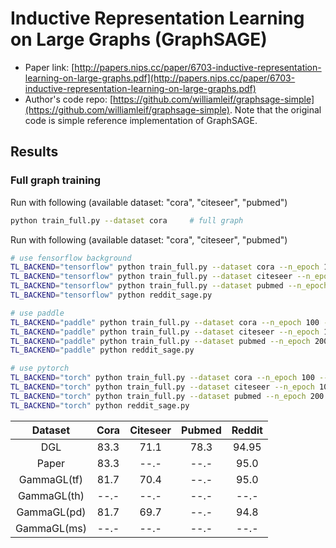 Inductive Representation Learning on Large Graphs (GraphSAGE)
============

- Paper link: [http://papers.nips.cc/paper/6703-inductive-representation-learning-on-large-graphs.pdf](http://papers.nips.cc/paper/6703-inductive-representation-learning-on-large-graphs.pdf)
- Author's code repo: [https://github.com/williamleif/graphsage-simple](https://github.com/williamleif/graphsage-simple). Note that the original code is 
simple reference implementation of GraphSAGE.


Results
-------

### Full graph training

Run with following (available dataset: "cora", "citeseer", "pubmed")
```bash
python train_full.py --dataset cora     # full graph
```

Run with following (available dataset: "cora", "citeseer", "pubmed")
```bash
# use fensorflow background
TL_BACKEND="tensorflow" python train_full.py --dataset cora --n_epoch 100 --lr 0.001 --hidden_dim 512
TL_BACKEND="tensorflow" python train_full.py --dataset citeseer --n_epoch 100 --lr 0.001 --hidden_dim 512 
TL_BACKEND="tensorflow" python train_full.py --dataset pubmed --n_epoch 200 --lr 0.01 --hidden_dim 16
TL_BACKEND="tensorflow" python reddit_sage.py 
```
```bash
# use paddle
TL_BACKEND="paddle" python train_full.py --dataset cora --n_epoch 100 --lr 0.001 --hidden_dim 512
TL_BACKEND="paddle" python train_full.py --dataset citeseer --n_epoch 100 --lr 0.001 --hidden_dim 512 
TL_BACKEND="paddle" python train_full.py --dataset pubmed --n_epoch 200 --lr 0.01 --hidden_dim 16
TL_BACKEND="paddle" python reddit_sage.py 
```
```bash
# use pytorch
TL_BACKEND="torch" python train_full.py --dataset cora --n_epoch 100 --lr 0.001 --hidden_dim 512
TL_BACKEND="torch" python train_full.py --dataset citeseer --n_epoch 100 --lr 0.001 --hidden_dim 512 
TL_BACKEND="torch" python train_full.py --dataset pubmed --n_epoch 200 --lr 0.01 --hidden_dim 16
TL_BACKEND="torch" python reddit_sage.py 
```


|      Dataset      | Cora | Citeseer | Pubmed | Reddit |
| :---------------: | :--: | :------: | :----: | :----: |
|        DGL        | 83.3 |   71.1   |  78.3  |  94.95 |
|       Paper       | 83.3 |   --.-   |  --.-  |  95.0  |
|     GammaGL(tf)   | 81.7 |   70.4   |  --.-  |  95.0  |
|     GammaGL(th)   | --.- |   --.-   |  --.-  |  --.-  |
|     GammaGL(pd)   | 81.7 |   69.7   |  --.-  |  94.8  |
|     GammaGL(ms)   | --.- |   --.-   |  --.-  |  --.-  |
